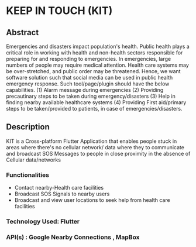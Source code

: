 # KEEP IN TOUCH (KIT)<br>

## Abstract <br>
Emergencies and disasters impact population's health. Public health plays a critical role in working with health and non-health sectors responsible for preparing for and responding to emergencies. In emergencies, large numbers of people may require medical attention. Health care systems may be over-stretched, and public order may be threatened. Hence, we want software solution such that social media can be used in public health emergency response. Such tool/page/plugin should have the below capabilities. (1) Alarm message during emergencies (2) Providing precautinary steps to be taken during emergency/disasters (3) Help in finding nearby available healthcare systems (4) Providing First aid/primary steps to be taken/provided to patients, in case of emergencies/disasters.<br>

## Description<br>
KIT is a Cross-platform Flutter Application that enables people stuck in areas where there's no cellular network/ data where they to communicate and broadcast SOS Messages to people in close proximity in the absence of Cellular data/networks <br>

### Functionalities <br>
<ul>
<li> Contact nearby-Health care facilities
<li> Broadcast SOS Signals to nearby users
<li> Broadcast and view user locations to seek help from health care facilities 
</ul>

### Technology Used: Flutter
### API(s) : Google Nearby Connections , MapBox




